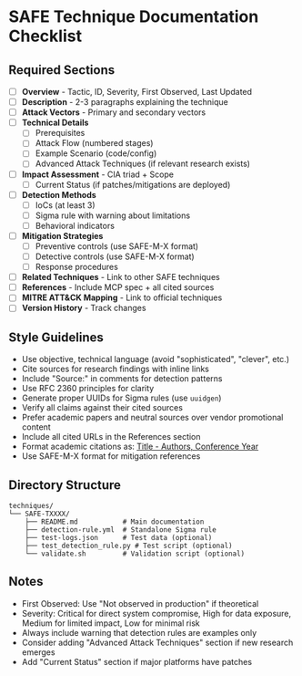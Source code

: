 # SAFE Technique Documentation Checklist

## Required Sections
- [ ] **Overview** - Tactic, ID, Severity, First Observed, Last Updated
- [ ] **Description** - 2-3 paragraphs explaining the technique
- [ ] **Attack Vectors** - Primary and secondary vectors
- [ ] **Technical Details**
  - [ ] Prerequisites
  - [ ] Attack Flow (numbered stages)
  - [ ] Example Scenario (code/config)
  - [ ] Advanced Attack Techniques (if relevant research exists)
- [ ] **Impact Assessment** - CIA triad + Scope
  - [ ] Current Status (if patches/mitigations are deployed)
- [ ] **Detection Methods**
  - [ ] IoCs (at least 3)
  - [ ] Sigma rule with warning about limitations
  - [ ] Behavioral indicators
- [ ] **Mitigation Strategies**
  - [ ] Preventive controls (use SAFE-M-X format)
  - [ ] Detective controls (use SAFE-M-X format)
  - [ ] Response procedures
- [ ] **Related Techniques** - Link to other SAFE techniques
- [ ] **References** - Include MCP spec + all cited sources
- [ ] **MITRE ATT&CK Mapping** - Link to official techniques
- [ ] **Version History** - Track changes

## Style Guidelines
- Use objective, technical language (avoid "sophisticated", "clever", etc.)
- Cite sources for research findings with inline links
- Include "Source:" in comments for detection patterns
- Use RFC 2360 principles for clarity
- Generate proper UUIDs for Sigma rules (use `uuidgen`)
- Verify all claims against their cited sources
- Prefer academic papers and neutral sources over vendor promotional content
- Include all cited URLs in the References section
- Format academic citations as: [Title - Authors, Conference Year](URL)
- Use SAFE-M-X format for mitigation references

## Directory Structure
```
techniques/
└── SAFE-TXXXX/
    ├── README.md           # Main documentation
    ├── detection-rule.yml  # Standalone Sigma rule
    ├── test-logs.json      # Test data (optional)
    ├── test_detection_rule.py # Test script (optional)
    └── validate.sh         # Validation script (optional)
```

## Notes
- First Observed: Use "Not observed in production" if theoretical
- Severity: Critical for direct system compromise, High for data exposure, Medium for limited impact, Low for minimal risk
- Always include warning that detection rules are examples only
- Consider adding "Advanced Attack Techniques" section if new research emerges
- Add "Current Status" section if major platforms have patches